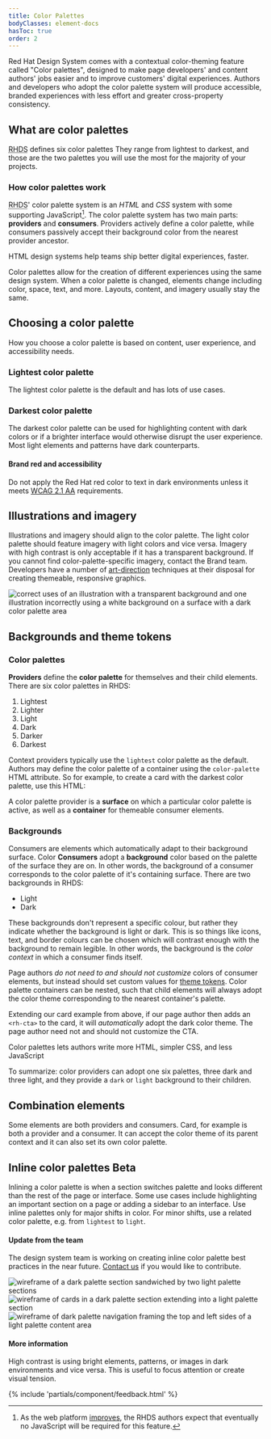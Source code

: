 ```yaml
---
title: Color Palettes
bodyClasses: element-docs
hasToc: true
order: 2
---
```

<link rel="stylesheet"
      data-helmet
      href="/assets/packages/@rhds/elements/elements/rh-pagination/rh-pagination-lightdom.css">
<link rel="stylesheet"
      data-helmet
      href="/assets/packages/@rhds/elements/elements/rh-tile/rh-tile-lightdom.css">
<link rel="stylesheet"
      data-helmet
      href="../color-palettes.css">

<script type="module" data-helmet>
  import '/assets/javascript/elements/uxdot-pattern.js';
  import '@rhds/elements/lib/elements/rh-context-demo/rh-context-demo.js';
  import '@rhds/elements/rh-accordion/rh-accordion.js';
  import '@rhds/elements/rh-audio-player/rh-audio-player.js';
  import '@rhds/elements/rh-blockquote/rh-blockquote.js';
  import '@rhds/elements/rh-button/rh-button.js';
  import '@rhds/elements/rh-card/rh-card.js';
  import '@rhds/elements/rh-cta/rh-cta.js';
  import '@rhds/elements/rh-pagination/rh-pagination.js';
  import '@rhds/elements/rh-tabs/rh-tabs.js';
  import '@rhds/elements/rh-tag/rh-tag.js';
  import '@rhds/elements/rh-tile/rh-tile.js';
</script>

Red Hat Design System comes with a contextual color-theming feature called 
"Color palettes", designed to make page developers' and content authors' jobs
easier and to improve customers' digital experiences. Authors and developers who
adopt the color palette system will produce accessible, branded experiences with 
less effort and greater cross-property consistency.

## What are color palettes

<abbr title="red hat design system">RHDS</abbr> defines six color palettes They range from lightest to darkest, and those
are the two palettes you will use the most for the majority of your projects.

<uxdot-pattern id="elements-grid" src="./patterns/collage.html">
</uxdot-pattern>

### How color palettes work

<abbr title="red hat design system">RHDS</abbr>' color palette system is an 
*HTML* and *CSS* system with some supporting JavaScript[^1].
The color palette system has two main parts: **providers** and **consumers**. 
Providers actively define a color palette, while consumers passively accept 
their background color from the nearest provider ancestor.

<rh-card class="pullquote-card right">
  <rh-blockquote>HTML design systems help teams ship better digital experiences, 
    faster.</rh-blockquote>
</rh-card>

Color palettes allow for the creation of different experiences using the same 
design system. When a color palette is changed, elements change including color, 
space, text, and more. Layouts, content, and imagery usually stay the same.

## Choosing a color palette

How you choose a color palette is based on content, user experience, and 
accessibility needs.

### Lightest color palette

The lightest color palette is the default and has lots of use cases.

### Darkest color palette

The darkest color palette can be used for highlighting content with dark colors 
or if a brighter interface would otherwise disrupt the user experience. Most 
light elements and patterns have dark counterparts.

<rh-alert state="warning">
  <h4 slot="header">Brand red and accessibility</h4>

  Do not apply the Red Hat red color to text in dark environments unless it 
  meets [WCAG 2.1 AA][wcag21aa] requirements.

</rh-alert>

## Illustrations and imagery

Illustrations and imagery should align to the color palette. The light color 
palette should feature imagery with light colors and vice versa. Imagery with 
high contrast is only acceptable if it has a transparent background. If you 
cannot find color-palette-specific imagery, contact the Brand team. Developers
have a number of [art-direction][artdirection] techniques at their disposal for
creating themeable, responsive graphics.

<uxdot-example>
  <img alt="correct uses of an illustration with a transparent background and one illustration incorrectly using a white background on a surface with a dark color palette area"
       src="/assets/theming/illustrations-and-imagery.png">
</uxdot-example>

## Backgrounds and theme tokens

### Color palettes

**Providers** define the **color palette** for themselves and their child 
elements. There are six color palettes in RHDS:

<ol class="color-palette-grid">
  <li><rh-surface color-palette="lightest">Lightest</rh-surface></li>
  <li><rh-surface color-palette="lighter">Lighter</rh-surface></li>
  <li><rh-surface color-palette="light">Light</rh-surface></li>
  <li><rh-surface color-palette="dark">Dark</rh-surface></li>
  <li><rh-surface color-palette="darker">Darker</rh-surface></li>
  <li><rh-surface color-palette="darkest">Darkest</rh-surface></li>
</ol>

Context providers typically use the `lightest` color palette as the default. 
Authors may define the color palette of a container using the `color-palette` 
HTML attribute. So for example, to create a card with the darkest color palette, 
use this HTML:

<uxdot-pattern class="card-snippet-grid"
               full-height
               src="./patterns/card-default-vs-set-palette.html">
</uxdot-pattern>

A color palette provider is a **surface** on which a particular color palette is
active, as well as a **container** for themeable consumer elements.

### Backgrounds

Consumers are elements which automatically adapt to their background surface.
Color **Consumers** adopt a **background** color based on the palette of the 
surface they are on. In other words, the background of a consumer corresponds to 
the color palette of it's containing surface. There are two backgrounds in RHDS:

<ul class="surface-grid">
  <li>
    <rh-card class="icon-card" color-palette="lightest">
      <rh-icon slot="header" icon="sun"></rh-icon>
      <span slot="header">Light</span>
    </rh-card>
  </li>

  <li>
    <rh-card class="icon-card" color-palette="darkest">
      <rh-icon slot="header" icon="lighthouse"></rh-icon>
      <span slot="header">Dark</span>
    </rh-card></li>
</ul>

These backgrounds don't represent a specific colour, but rather they indicate 
whether the background is light or dark. This is so things like icons, text,
and border colours can be chosen which will contrast enough with the background
to remain legible. In other words, the background is the *color context* in
which a consumer finds itself.

<rh-alert>Page authors *do not need to and should not customize* colors of 
  consumer elements, but instead should set custom values for [theme 
  tokens][theming]. Color palette containers can be nested, such that child 
  elements will always adopt the color theme corresponding to the nearest 
  container's palette.</rh-alert>

Extending our card example from above, if our page author then adds an 
`<rh-cta>` to the card, it will *automatically* adopt the dark color theme. The 
page author need not and should not customize the CTA.

<uxdot-pattern class="card-snippet-grid"
               full-height
               src="./patterns/card-child-consumers.html">
</uxdot-pattern>

<rh-card class="pullquote-card right">
  <rh-blockquote>Color palettes lets authors write more HTML, simpler CSS, and 
    less JavaScript</rh-blockquote>
</rh-card>

To summarize: color providers can adopt one six palettes, three dark and 
three light, and they provide a `dark` or `light` background to their children.

## Combination elements

Some elements are both providers and consumers. Card, for example is both a 
provider and a consumer. It can accept the color theme of its parent context and 
it can also set its own color palette.

<uxdot-pattern class="card-snippet-grid"
               full-height
               src="./patterns/card-consumer-provider.html">
</uxdot-pattern>

## Inline color palettes  <rh-tag color="purple">Beta</rh-tag>

Inlining a color palette is when a section switches palette and looks different 
than the rest of the page or interface. Some use cases include highlighting an 
important section on a page or adding a sidebar to an interface. Use inline 
palettes only for major shifts in color. For minor shifts, use a related color 
palette, e.g. from `lightest` to `light`.

<rh-alert>
  <h4 slot="header">Update from the team</h4>

  The design system team is working on creating inline color palette best 
  practices in the near future. [Contact us][contact] if you would like to 
  contribute.

</rh-alert>

<uxdot-example color-palette="lighter">
  <img alt="wireframe of a dark palette section sandwiched by two light palette sections"
       src="/assets/theming/inline-theming-1.png">
</uxdot-example>

<uxdot-example color-palette="lighter">
  <img alt="wireframe of cards in a dark palette section extending into a light palette section"
       src="/assets/theming/inline-theming-2.png">
</uxdot-example>

<uxdot-example color-palette="lighter">
  <img alt="wireframe of dark palette navigation framing the top and left sides of a light palette content area"
       src="/assets/theming/inline-theming-3.png">
</uxdot-example>

<rh-alert>
  <h4 slot="header">More information</h4>
  <p>High contrast is using bright elements, patterns, or images in dark
     environments and vice versa. This is useful to focus attention or create
     visual tension.</p>
</rh-alert>

{% include 'partials/component/feedback.html' %}

[^1]: As the web platform [improves][wpt], the <abbr>RHDS</abbr> authors expect that eventually no JavaScript will be required for this feature.

[wpt]: https://results.web-platform-tests.org/results/css/css-values/attr-container-style-query.html?label=experimental&label=master&aligned
[contact]: https://github.com/RedHat-UX/red-hat-design-system/discussions
[artdirection]: /theming/developers/#art-direction
[theming]: /theming/customizing/
[wcag21aa]: https://www.w3.org/WAI/WCAG21/Understanding/
